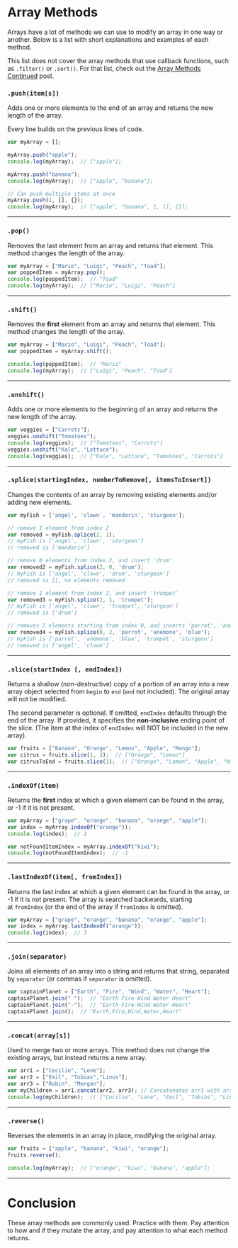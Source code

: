# **Array Methods**

Arrays have a lot of methods we can use to modify an array in one way or another. Below is a list with short explanations and examples of each method.

This list does not cover the array methods that use callback functions, such as `.filter()` or `.sort()`. For that list, check out the [Array Methods Continued](https://coursework.vschool.io/array-methods-continued/) post.

### **`.push(item[s])`**

Adds one or more elements to the end of an array and returns the new length of the array.

Every line builds on the previous lines of code.

```jsx
var myArray = [];

myArray.push("apple");
console.log(myArray);  // ["apple"];

myArray.push("banana");
console.log(myArray);  // ["apple", "banana"];

// Can push multiple items at once
myArray.push(1, [], {});
console.log(myArray);  // ["apple", "banana", 1, [], {}];

```

---

### **`.pop()`**

Removes the last element from an array and returns that element. This method changes the length of the array.

```jsx
var myArray = ["Mario", "Luigi", "Peach", "Toad"];
var poppedItem = myArray.pop();
console.log(poppedItem);  // "Toad"
console.log(myArray);  // ["Mario", "Luigi", "Peach"]

```

---

### **`.shift()`**

Removes the **first** element from an array and returns that element. This method changes the length of the array.

```jsx
var myArray = ["Mario", "Luigi", "Peach", "Toad"];
var poppedItem = myArray.shift();

console.log(poppedItem);  // "Mario"
console.log(myArray);  // ["Luigi", "Peach", "Toad"]

```

---

### **`.unshift()`**

Adds one or more elements to the beginning of an array and returns the new length of the array.

```jsx
var veggies = ["Carrots"];
veggies.unshift("Tomatoes");
console.log(veggies);  // ["Tomatoes", "Carrots"]
veggies.unshift("Kale", "Lettuce");
console.log(veggies);  // ["Kale", "Lettuce", "Tomatoes", "Carrots"]

```

---

### **`.splice(startingIndex, numberToRemove[, itemsToInsert])`**

Changes the contents of an array by removing existing elements and/or adding new elements.

```jsx
var myFish = ['angel', 'clown', 'mandarin', 'sturgeon'];

// remove 1 element from index 2
var removed = myFish.splice(2, 1);
// myFish is ['angel', 'clown', 'sturgeon']
// removed is ['mandarin']

// remove 0 elements from index 2, and insert 'drum'
var removed2 = myFish.splice(2, 0, 'drum');
// myFish is ['angel', 'clown', 'drum', 'sturgeon']
// removed is [], no elements removed

// remove 1 element from index 2, and insert 'trumpet'
var removed3 = myFish.splice(2, 1, 'trumpet');
// myFish is ['angel', 'clown', 'trumpet', 'sturgeon']
// removed is ['drum']

// removes 2 elements starting from index 0, and inserts 'parrot', 'anemone' and 'blue'
var removed4 = myFish.splice(0, 2, 'parrot', 'anemone', 'blue');
// myFish is ['parrot', 'anemone', 'blue', 'trumpet', 'sturgeon']
// removed is ['angel', 'clown']

```

---

### **`.slice(startIndex [, endIndex])`**

Returns a shallow (non-destructive) copy of a portion of an array into a new array object selected from `begin` to `end` (`end` not included). The original array will not be modified.

The second parameter is optional. If omitted, `endIndex` defaults through the end of the array. If provided, it specifies the **non-inclusive** ending point of the slice. (The item at the index of `endIndex` will NOT be included in the new array).

```jsx
var fruits = ["Banana", "Orange", "Lemon", "Apple", "Mango"];
var citrus = fruits.slice(1, 3);  // ["Orange", "Lemon"]
var citrusToEnd = fruits.slice(1);  // ["Orange", "Lemon", "Apple", "Mango"]

```

---

### **`.indexOf(item)`**

Returns the **first** index at which a given element can be found in the array, or -1 if it is not present.

```jsx
var myArray = ["grape", "orange", "banana", "orange", "apple"];
var index = myArray.indexOf("orange"));
console.log(index);  // 1

var notFoundItemIndex = myArray.indexOf("kiwi");
console.log(notFoundItemIndex);  // -1

```

---

### **`.lastIndexOf(item[, fromIndex])`**

Returns the last index at which a given element can be found in the array, or -1 if it is not present. The array is searched backwards, starting at `fromIndex` (or the end of the array if `fromIndex` is omitted).

```jsx
var myArray = ["grape", "orange", "banana", "orange", "apple"];
var index = myArray.lastIndexOf("orange"));
console.log(index);  // 3

```

---

### **`.join(separator)`**

Joins all elements of an array into a string and returns that string, separated by `separator` (or commas if `separator` is omitted).

```jsx
var captainPlanet = ["Earth", "Fire", "Wind", "Water", "Heart"];
captainPlanet.join(" ");  // "Earth Fire Wind Water Heart"
captainPlanet.join("-");  // "Earth-Fire-Wind-Water-Heart"
captainPlanet.join();  // "Earth,Fire,Wind,Water,Heart"

```

---

### **`.concat(array[s])`**

Used to merge two or more arrays. This method does not change the existing arrays, but instead returns a new array.

```jsx
var arr1 = ["Cecilie", "Lone"];
var arr2 = ["Emil", "Tobias","Linus"];
var arr3 = ["Robin", "Morgan"];
var myChildren = arr1.concat(arr2, arr3); // Concatenates arr1 with arr2 and arr3
console.log(myChildren);  // ["Cecilie", "Lone", "Emil", "Tobias", "Linus", "Robin", "Morgan"]

```

---

### **`.reverse()`**

Reverses the elements in an array in place, modifying the original array.

```jsx
var fruits = ["apple", "banana", "kiwi", "orange"];
fruits.reverse();

console.log(myArray);  // ["orange", "kiwi", "banana", "apple"];

```

---

# **Conclusion**

These array methods are commonly used. Practice with them. Pay attention to how and if they mutate the array, and pay attention to what each method returns.